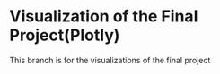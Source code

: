 # Visualization of the Final Project(Plotly)
This branch is for the visualizations of the final project
